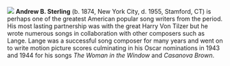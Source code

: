 ![](/absterling.jpg)
**Andrew B. Sterling** (b. 1874, New York City, d. 1955, Stamford, CT) is perhaps one of the greatest American popular song writers from the period. His most lasting partnership was with the great Harry Von Tilzer but he wrote numerous songs in collaboration with other composers such as Lange. Lange was a successful song composer for many years and went on to write motion picture scores culminating in his Oscar nominations in 1943 and 1944 for his songs *The Woman in the Window* and *Casanova Brown*.



 
